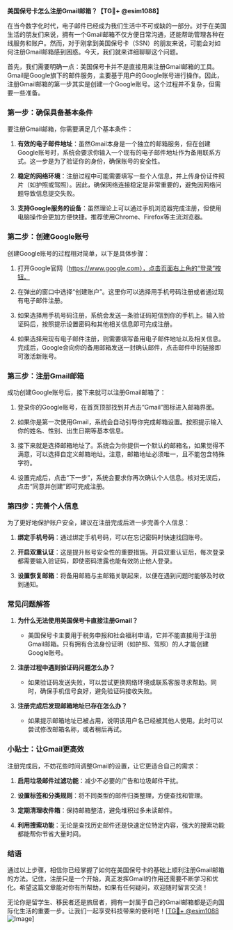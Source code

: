**美国保号卡怎么注册Gmail邮箱？【TG💪+ @esim1088】**

在当今数字化时代，电子邮件已经成为我们生活中不可或缺的一部分。对于在美国生活的朋友们来说，拥有一个Gmail邮箱不仅方便日常沟通，还能帮助管理各种在线服务和账户。然而，对于刚拿到美国保号卡（SSN）的朋友来说，可能会对如何注册Gmail邮箱感到困惑。今天，我们就来详细聊聊这个问题。

首先，我们需要明确一点：美国保号卡并不是直接用来注册Gmail邮箱的工具。Gmail是Google旗下的邮件服务，主要基于用户的Google账号进行操作。因此，注册Gmail邮箱的第一步其实是创建一个Google账号。这个过程并不复杂，但需要一些准备。

### **第一步：确保具备基本条件**

要注册Gmail邮箱，你需要满足几个基本条件：

1. **有效的电子邮件地址**：虽然Gmail本身是一个独立的邮箱服务，但在创建Google账号时，系统会要求你输入一个现有的电子邮件地址作为备用联系方式。这一步是为了验证你的身份，确保账号的安全性。
   
2. **稳定的网络环境**：注册过程中可能需要填写一些个人信息，并上传身份证件照片（如护照或驾照）。因此，确保网络连接稳定是非常重要的，避免因网络问题导致信息提交失败。

3. **支持Google服务的设备**：虽然理论上可以通过手机浏览器完成注册，但使用电脑操作会更加方便快捷。推荐使用Chrome、Firefox等主流浏览器。

### **第二步：创建Google账号**

创建Google账号的过程相对简单，以下是具体步骤：

1. 打开Google官网（https://www.google.com），点击页面右上角的“登录”按钮。
   
2. 在弹出的窗口中选择“创建账户”。这里你可以选择用手机号码注册或者通过现有电子邮件注册。

3. 如果选择用手机号码注册，系统会发送一条验证码短信到你的手机上。输入验证码后，按照提示设置密码和其他相关信息即可完成注册。

4. 如果选择用现有电子邮件注册，则需要填写备用电子邮件地址以及相关信息。完成后，Google会向你的备用邮箱发送一封确认邮件，点击邮件中的链接即可激活新账号。

### **第三步：注册Gmail邮箱**

成功创建Google账号后，接下来就可以注册Gmail邮箱了：

1. 登录你的Google账号，在首页顶部找到并点击“Gmail”图标进入邮箱界面。

2. 如果你是第一次使用Gmail，系统会自动引导你完成邮箱设置。按照提示输入你的姓名、性别、出生日期等基本信息。

3. 接下来就是选择邮箱地址了。系统会为你提供一个默认的邮箱名，如果觉得不满意，可以选择自定义邮箱地址。注意，邮箱地址必须唯一，且不能包含特殊字符。

4. 设置完成后，点击“下一步”，系统会要求你再次确认个人信息。核对无误后，点击“同意并创建”即可完成注册。

### **第四步：完善个人信息**

为了更好地保护账户安全，建议在注册完成后进一步完善个人信息：

1. **绑定手机号码**：通过绑定手机号码，可以在忘记密码时快速找回账号。

2. **开启双重认证**：这是提升账号安全性的重要措施。开启双重认证后，每次登录都需要输入验证码，即使密码泄露也能有效防止他人登录。

3. **设置恢复邮箱**：将备用邮箱与主邮箱关联起来，以便在遇到问题时能够及时收到通知。

### **常见问题解答**

1. **为什么无法使用美国保号卡直接注册Gmail？**
   - 美国保号卡主要用于税务申报和社会福利申请，它并不能直接用于注册Gmail邮箱。只有拥有合法身份证明（如护照、驾照）的人才能创建Google账号。

2. **注册过程中遇到验证码问题怎么办？**
   - 如果验证码发送失败，可以尝试更换网络环境或联系客服寻求帮助。同时，确保手机信号良好，避免验证码接收失败。

3. **注册完成后发现邮箱地址已存在怎么办？**
   - 如果提示邮箱地址已被占用，说明该用户名已经被其他人使用。此时可以尝试修改邮箱名称，或者稍后再试。

### **小贴士：让Gmail更高效**

注册完成后，不妨花些时间调整Gmail的设置，让它更适合自己的需求：

1. **启用垃圾邮件过滤功能**：减少不必要的广告和垃圾邮件干扰。
   
2. **设置标签和分类规则**：将不同类型的邮件归类整理，方便查找和管理。

3. **定期清理收件箱**：保持邮箱整洁，避免堆积过多未读邮件。

4. **利用搜索功能**：无论是查找历史邮件还是快速定位特定内容，强大的搜索功能都能帮你节省大量时间。

### **结语**

通过以上步骤，相信你已经掌握了如何在美国保号卡的基础上顺利注册Gmail邮箱的方法。记住，注册只是一个开始，真正发挥Gmail的作用还需要不断学习和优化。希望这篇文章能对你有所帮助，如果有任何疑问，欢迎随时留言交流！

无论你是留学生、移民者还是旅居者，拥有一封属于自己的Gmail邮箱都是迈向国际化生活的重要一步。让我们一起享受科技带来的便利吧！[[TG💪+ @esim1088](https://t.me/s/esim1088) ![Image](https://i.postimg.cc/4NQfJmqS/Snipaste-2025-05-13-00-14-12.png)]